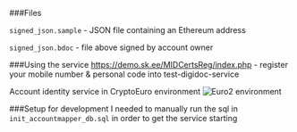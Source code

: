 ###Files

`signed_json.sample` - JSON file containing an Ethereum address

`signed_json.bdoc` - file above signed by account owner

###Using the service
https://demo.sk.ee/MIDCertsReg/index.php - register your mobile number & personal code into test-digidoc-service

Account identity service in CryptoEuro environment
![Euro2 environment](https://github.com/cryptofiat/contract/raw/master/eth-eur-0-41.png)

###Setup for development
I needed to manually run the sql in `init_accountmapper_db.sql` in order to get the service starting
